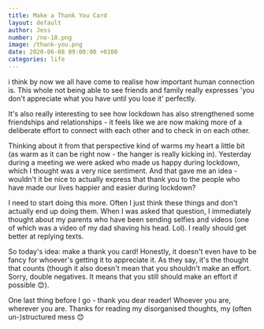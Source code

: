 ```yaml
---
title: Make a Thank You Card
layout: default
author: Jess
number: /no-18.png
image: /thank-you.png
date: 2020-06-08 09:00:00 +0100
categories: life
---
```


i think by now we all have come to realise how important human connection is. This whole not being able to see friends and family really expresses 'you don't appreciate what you have until you lose it' perfectly.

It's also really interesting to see how lockdown has also strengthened some friendships and relationships - it feels like we are now making more of a deliberate effort to connect with each other and to check in on each other.

Thinking about it from that perspective kind of warms my heart a little bit (as warm as it can be right now - the hanger is really kicking in). Yesterday during a meeting we were asked who made us happy during lockdown, which I thought was a very nice sentiment. And that gave me an idea - wouldn't it be nice to actually express that thank you to the people who have made our lives happier and easier during lockdown?

I need to start doing this more. Often I just think these things and don't actually end up doing them. When I was asked that question, I immediately thought about my parents who have been sending selfies and videos (one of which was a video of my dad shaving his head. Lol). I really should get better at replying texts.

So today's idea: make a thank you card! Honestly, it doesn't even have to be fancy for whoever's getting it to appreciate it. As they say, it's the thought that counts (though it also doesn't mean that you shouldn't make an effort. Sorry, double negatives. It means that you still should make an effort if possible 😊).

One last thing before I go - thank you dear reader! Whoever you are, wherever you are. Thanks for reading my disorganised thoughts, my (often un-)structured mess 😊